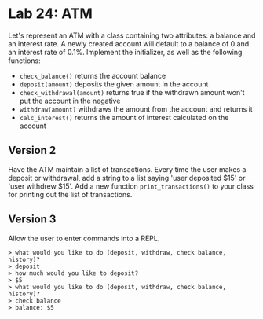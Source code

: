 
# Lab 24: ATM

Let's represent an ATM with a class containing two attributes: a balance and an interest rate. A newly created account will default to a balance of 0 and an interest rate of 0.1%. Implement the initializer, as well as the following functions:

- `check_balance()` returns the account balance
- `deposit(amount)` deposits the given amount in the account
- `check_withdrawal(amount)` returns true if the withdrawn amount won't put the account in the negative
- `withdraw(amount)` withdraws the amount from the account and returns it
- `calc_interest()` returns the amount of interest calculated on the account

## Version 2

Have the ATM maintain a list of transactions. Every time the user makes a deposit or withdrawal, add a string to a list saying 'user deposited $15' or 'user withdrew $15'. Add a new function `print_transactions()` to your class for printing out the list of transactions.

## Version 3

Allow the user to enter commands into a REPL.
```
> what would you like to do (deposit, withdraw, check balance, history)?
> deposit
> how much would you like to deposit?
> $5
> what would you like to do (deposit, withdraw, check balance, history)?
> check balance
> balance: $5
```